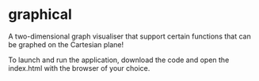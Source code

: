 # graphical
A two-dimensional graph visualiser that support certain functions that can be graphed on the Cartesian plane!

To launch and run the application, download the code and open the index.html with the browser of your choice.
